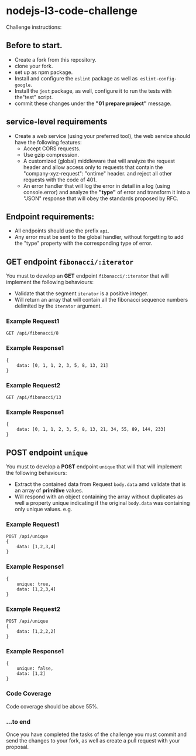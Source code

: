 # nodejs-l3-code-challenge
Challenge instructions:

## Before to start.
* Create a fork from this repository.
* clone your fork.
* set up as npm package.
* Install and configure the `eslint` package as well as` eslint-config-google`.
* Install the `jest` package, as well, configure it to run the tests with the"test" script.
* commit these changes under the **"01 prepare project"** message.

## service-level requirements
* Create a web service (using your preferred tool), the web service should have the following features:
  * Accept CORS requests.
  * Use gzip compression.
  * A customized (global) middleware that will analyze the request header and allow access only to requests that contain the "company-xyz-request": "ontime" header. and reject all other requests with the code of 401.
  * An error handler that will log the error in detail in a log (using console.error) and analyze the __"type"__ of error and transform it into a "JSON" response that will obey the standards proposed by RFC.

## Endpoint requirements:
* All endpoints should use the prefix `api`.
* Any error must be sent to the global handler, without forgetting to add the "type" property with the corresponding type of error.

## __GET__ endpoint `fibonacci/:iterator`
You must to develop an __GET__ endpoint `fibonacci/:iterator` that will implement the  following behaviours:
  * Validate that the segment `iterator` is a positive integer.
  * Will return an array that will contain all the fibonacci sequence numbers delimited by the `iterator` argument.

### Example Request1
```
GET /api/fibonacci/8
```

### Example Response1
```
{
    data: [0, 1, 1, 2, 3, 5, 8, 13, 21]
}
```

### Example Request2
```
GET /api/fibonacci/13
```

### Example Response1
```
{
    data: [0, 1, 1, 2, 3, 5, 8, 13, 21, 34, 55, 89, 144, 233]
}
```

## __POST__ endpoint `unique`
You must to develop a __POST__ endpoint `unique` that will that will implement the following behaviours:
  * Extract the contained data from Request `body.data` amd validate that is an array of **primitive** values.
  * Will respond with an object containing the array without duplicates as well a property unique indicating if the original `body.data` was containing only unique values. e.g.

### Example Request1
```
POST /api/unique
{
    data: [1,2,3,4]
}
```

### Example Response1
```
{
    unique: true,
    data: [1,2,3,4]
}
```

### Example Request2
```
POST /api/unique
{
    data: [1,2,2,2]
}
```

### Example Response1
```
{
    unique: false,
    data: [1,2]
}
```

### Code Coverage
Code coverage should be above 55%.

### ...to end
Once you have completed the tasks of the challenge you must commit and send the changes to your fork, as well as create a pull request with your proposal.